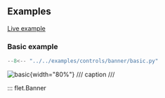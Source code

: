## Examples

[Live example](https://flet-controls-gallery.fly.dev/dialogs/banner)

### Basic example

```python
--8<-- "../../examples/controls/banner/basic.py"
```

![basic](../../examples/controls/banner/media/basic.gif){width="80%"}
/// caption
///

::: flet.Banner
